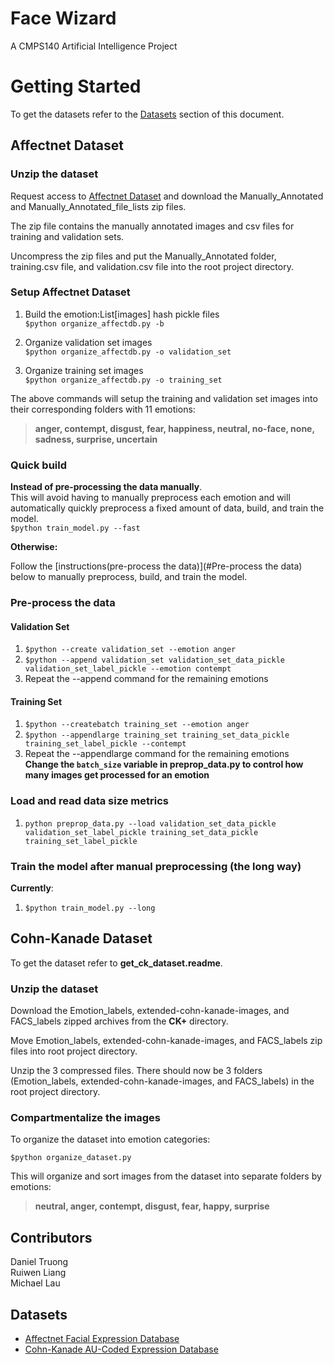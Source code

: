 # Face Wizard
A CMPS140 Artificial Intelligence Project
# Getting Started
To get the datasets refer to the [Datasets](#Datasets) section of this document.  

## Affectnet Dataset
### Unzip the dataset
Request access to [Affectnet Dataset](#Datasets) and download the Manually_Annotated and Manually_Annotated_file_lists zip files. 

The zip file contains the manually annotated images and csv files for training and validation sets. 

Uncompress the zip files and put the Manually_Annotated folder, training.csv file, and validation.csv file into the root project directory.

### Setup Affectnet Dataset
1. Build the emotion:List[images] hash pickle files  
`$python organize_affectdb.py -b`

2. Organize validation set images  
`$python organize_affectdb.py -o validation_set`

3. Organize training set images  
`$python organize_affectdb.py -o training_set`

The above commands will setup the training and validation set images into their corresponding folders with 11 emotions:

 > **anger, contempt, disgust, fear, happiness, neutral, no-face, none, sadness, surprise, uncertain**
 
### Quick build
**Instead of pre-processing the data manually**.  
This will avoid having to manually preprocess each emotion and will automatically quickly preprocess a fixed amount of data, build, and train the model.  
`$python train_model.py --fast`

**Otherwise:**

Follow the [instructions(pre-process the data)](#Pre-process the data) below to manually preprocess, build, and train the model.
 
### Pre-process the data
#### Validation Set
1. `$python --create validation_set --emotion anger`
2. `$python --append validation_set validation_set_data_pickle validation_set_label_pickle --emotion contempt`
3. Repeat the --append command for the remaining emotions

#### Training Set
1. `$python --createbatch training_set --emotion anger`
2. `$python --appendlarge training_set training_set_data_pickle training_set_label_pickle --contempt`
3. Repeat the --appendlarge command for the remaining emotions  
 **Change the `batch_size` variable in preprop_data.py to control how many images get processed for an emotion**

### Load and read data size metrics
1. `python preprop_data.py --load validation_set_data_pickle validation_set_label_pickle training_set_data_pickle training_set_label_pickle`

### Train the model after manual preprocessing (the long way)
**Currently**:  
1. `$python train_model.py --long`

## Cohn-Kanade Dataset
To get the dataset refer to **get_ck_dataset.readme**.
### Unzip the dataset
Download the Emotion_labels, extended-cohn-kanade-images, and FACS_labels zipped archives from the **CK+** directory.    

Move Emotion_labels, extended-cohn-kanade-images, and FACS_labels zip files into root project directory.

Unzip the 3 compressed files. There should now be 3 folders (Emotion_labels, extended-cohn-kanade-images, and FACS_labels) in the root project directory.

### Compartmentalize the images
To organize the dataset into emotion categories:

`$python organize_dataset.py`

This will organize and sort images from the dataset into separate folders by emotions:

> **neutral, anger, contempt, disgust, fear, happy, surprise**

## Contributors
Daniel Truong  
Ruiwen Liang  
Michael Lau  


## Datasets
* [Affectnet Facial Expression Database](http://mohammadmahoor.com/affectnet/)
* [Cohn-Kanade AU-Coded Expression Database](http://www.pitt.edu/~emotion/ck-spread.htm)
<!--* [The Japanese Female Facial Expression (JAFFE) Database](http://www.kasrl.org/jaffe.html) 
* [Indian Movie Face Database (IMFDB)](http://cvit.iiit.ac.in/projects/IMFDB/) %}
 -->
